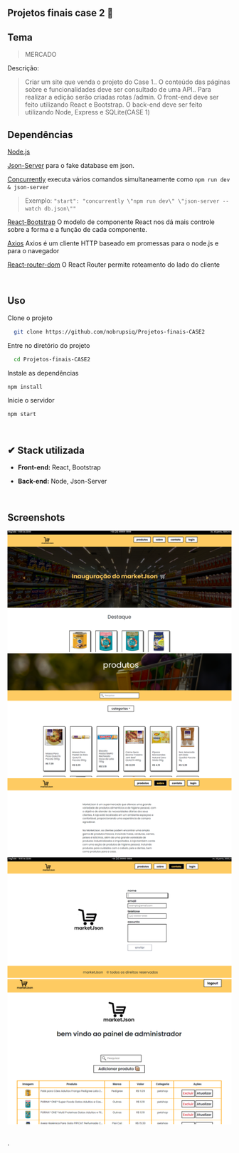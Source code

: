 ## Projetos finais case 2 🚀

## Tema

> MERCADO

Descrição:

> Criar um site que venda o projeto do Case 1..
> O conteúdo das páginas sobre e funcionalidades deve ser consultado de uma API..
> Para realizar a edição serão criadas rotas /admin.
> O front-end deve ser feito utilizando React e Bootstrap.
> O back-end deve ser feito utilizando Node, Express e SQLite(CASE 1)

## Dependências

[Node.js](https://nodejs.org/en/)

[Json-Server](https://github.com/typicode/json-server) para o fake database em json.

[Concurrently](https://www.npmjs.com/package/concurrently) executa vários comandos simultaneamente como `npm run dev & json-server`

> Exemplo: `"start": "concurrently \"npm run dev\" \"json-server --watch db.json\""`

[React-Bootstrap](https://react-bootstrap.github.io/) O modelo de componente React nos dá mais controle sobre a forma e a função de cada componente.

[Axios](https://axios-http.com/ptbr/) Axios é um cliente HTTP baseado em promessas para o node.js e para o navegador

[React-router-dom](https://reactrouter.com/en/main) O React Router permite roteamento do lado do cliente

<br>

## Uso

Clone o projeto

```bash
  git clone https://github.com/nobrupsiq/Projetos-finais-CASE2
```

Entre no diretório do projeto

```bash
  cd Projetos-finais-CASE2
```

Instale as dependências

```bash
npm install
```

Inicie o servidor

```bash
npm start
```

<br>

## ✔ Stack utilizada

-  **Front-end:** React, Bootstrap

-  **Back-end:** Node, Json-Server

<br>

## Screenshots

![App Screenshot](./.github/tela1.png)
![App Screenshot](./.github/tela2.png)
![App Screenshot](./.github/tela3.png)
![App Screenshot](./.github/tela4.png)
![App Screenshot](./.github/tela5.png)

<br>
.
